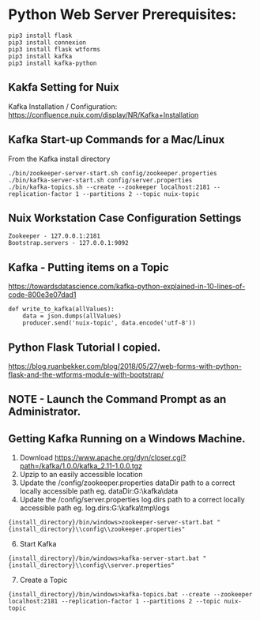 # Python Web Server Prerequisites:

```
pip3 install flask
pip3 install connexion
pip3 install flask wtforms
pip3 install kafka
pip3 install kafka-python
```
## Kakfa Setting for Nuix
Kafka Installation / Configuration:
https://confluence.nuix.com/display/NR/Kafka+Installation

## Kafka Start-up Commands for a Mac/Linux
From the Kafka install directory
```
./bin/zookeeper-server-start.sh config/zookeeper.properties
./bin/kafka-server-start.sh config/server.properties
./bin/kafka-topics.sh --create --zookeeper localhost:2181 --replication-factor 1 --partitions 2 --topic nuix-topic
```

## Nuix Workstation Case Configuration Settings
```
Zookeeper - 127.0.0.1:2181
Bootstrap.servers - 127.0.0.1:9092
```
## Kafka - Putting items on a Topic
https://towardsdatascience.com/kafka-python-explained-in-10-lines-of-code-800e3e07dad1
```
def write_to_kafka(allValues):
	data = json.dumps(allValues)
	producer.send('nuix-topic', data.encode('utf-8'))
```
## Python Flask Tutorial I copied.
https://blog.ruanbekker.com/blog/2018/05/27/web-forms-with-python-flask-and-the-wtforms-module-with-bootstrap/


## NOTE - Launch the Command Prompt as an Administrator.

## Getting Kafka Running on a Windows Machine.
1. Download https://www.apache.org/dyn/closer.cgi?path=/kafka/1.0.0/kafka_2.11-1.0.0.tgz
2. Upzip to an easily accessible location
3. Update the /config/zookeeper.properties dataDir path to a correct locally accessible path eg. dataDir:G:\\kafka\\data
4. Update the /config/server.properties log.dirs path to a correct locally accessible path eg. log.dirs:G:\\kafka\\tmp\\logs
```
{install_directory}/bin/windows>zookeeper-server-start.bat "{install_directory}\\config\\zookeeper.properties"
```
6. Start Kafka
```
{install_directory}/bin/windows>kafka-server-start.bat "{install_directory}\\config\\server.properties"
```
7. Create a Topic
```
{install_directory}/bin/windows>kafka-topics.bat --create --zookeeper localhost:2181 --replication-factor 1 --partitions 2 --topic nuix-topic
```
